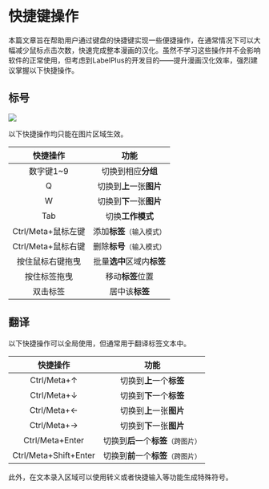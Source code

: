# 快捷键操作

本篇文章旨在帮助用户通过键盘的快捷键实现一些便捷操作，在通常情况下可以大幅减少鼠标点击次数，快速完成整本漫画的汉化。虽然不学习这些操作并不会影响软件的正常使用，但考虑到LabelPlus的开发目的——提升漫画汉化效率，强烈建议掌握以下快捷操作。

## 标号

![](https://image.yeding.top/img/89b920fc-c5f1-415a-ad62-ff92b0666596.png)

以下快捷操作均只能在图片区域生效。

| 快捷操作           | 功能                |
|:--------------:|:-----------------:|
| 数字键1~9         | 切换到相应**分组**       |
| Q              | 切换到**上**一张**图片**  |
| W              | 切换到**下**一张**图片**  |
| Tab            | 切换**工作模式**        |
| Ctrl/Meta+鼠标左键 | 添加**标签**`（输入模式）`  |
| Ctrl/Meta+鼠标右键 | 删除**标号**`（输入模式）`  |
| 按住鼠标右键拖曳       | 批量**选中**区域内**标签** |
| 按住标签拖曳         | 移动**标签**位置        |
| 双击标签           | 居中该**标签**         |

## 翻译

以下快捷操作可以全局使用，但通常用于翻译标签文本中。

| 快捷操作                  | 功能                      |
|:---------------------:|:-----------------------:|
| Ctrl/Meta+↑           | 切换到**上**一个**标签**        |
| Ctrl/Meta+↓           | 切换到**下**一个**标签**        |
| Ctrl/Meta+←           | 切换到**上**一张**图片**        |
| Ctrl/Meta+→           | 切换到**下**一张**图片**        |
| Ctrl/Meta+Enter       | 切换到**后**一个**标签**`（跨图片）` |
| Ctrl/Meta+Shift+Enter | 切换到**前**一个**标签**`（跨图片）` |

此外，在文本录入区域可以使用转义或者快捷输入等功能生成特殊符号。


